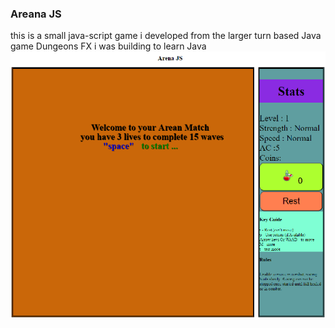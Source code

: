 ### Areana JS

this is a small java-script game i developed from the larger turn based Java game Dungeons FX i was building to learn Java
![play Screen](start.png)
